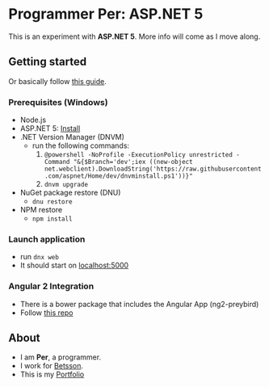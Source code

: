 # Programmer Per: ASP.NET 5

This is an experiment with **ASP.NET 5**. More info will come as I move along. 

## Getting started
Or basically follow [this guide](https://azure.microsoft.com/sv-se/documentation/articles/web-sites-create-web-app-using-vscode/).

### Prerequisites (Windows)
*   Node.js
*   ASP.NET 5: [Install](https://go.microsoft.com/fwlink/?LinkId=627627)
*   .NET Version Manager (DNVM)
    *   run the following commands:
        1. `@powershell -NoProfile -ExecutionPolicy unrestricted -Command "&{$Branch='dev';iex ((new-object net.webclient).DownloadString('https://raw.githubusercontent.com/aspnet/Home/dev/dnvminstall.ps1'))}"`  
        2. `dnvm upgrade`
*   NuGet package restore (DNU)
    * `dnu restore`
*   NPM restore 
    * `npm install`    

### Launch application
*   run `dnx web`
*   It should start on [localhost:5000](http://localhost:5000/)

### Angular 2 Integration
*   There is a bower package that includes the Angular App (ng2-preybird)
*   Follow [this repo](https://github.com/perjo927/angular2-preybird/)

## About
*   I am **Per**, a programmer.
*   I work for [Betsson](http://www.betssongroup.com/).
*   This is my [Portfolio](http://www.programmerper.com)